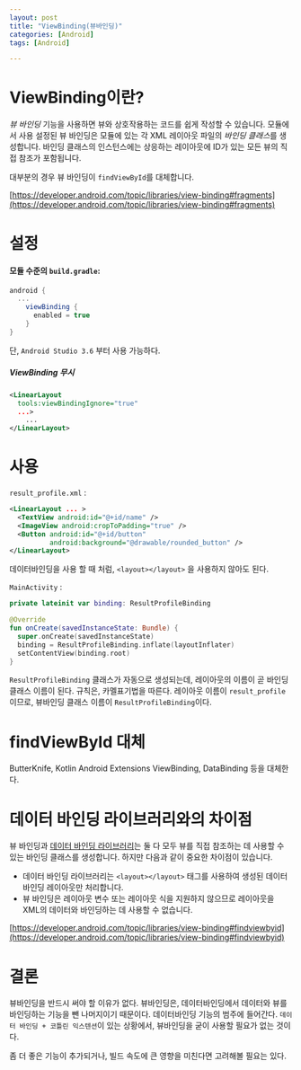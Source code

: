 ```yaml
---
layout: post
title: "ViewBinding(뷰바인딩)"
categories: [Android]
tags: [Android]

---
```


# ViewBinding이란?

*뷰 바인딩* 기능을 사용하면 뷰와 상호작용하는 코드를 쉽게 작성할 수 있습니다. 모듈에서 사용 설정된 뷰 바인딩은 모듈에 있는 각 XML 레이아웃 파일의 *바인딩 클래스*를 생성합니다. 바인딩 클래스의 인스턴스에는 상응하는 레이아웃에 ID가 있는 모든 뷰의 직접 참조가 포함됩니다.

대부분의 경우 뷰 바인딩이 `findViewById`를 대체합니다.

[https://developer.android.com/topic/libraries/view-binding#fragments](https://developer.android.com/topic/libraries/view-binding#fragments)

# 설정

#### 모듈 수준의 `build.gradle`:

```groovy
android {
  ...
    viewBinding {
      enabled = true
    }
}
```

단, `Android Studio 3.6` 부터 사용 가능하다.

##### ViewBinding 무시

```xml
<LinearLayout
  tools:viewBindingIgnore="true" 
  ...>
  	...
</LinearLayout>

```

# 사용

`result_profile.xml` :

```xml
<LinearLayout ... >
  <TextView android:id="@+id/name" />
  <ImageView android:cropToPadding="true" />
  <Button android:id="@+id/button"
          android:background="@drawable/rounded_button" />
</LinearLayout>
```

데이터바인딩을 사용 할 때 처럼, `<layout></layout>` 을 사용하지 않아도 된다.

`MainActivity` :

```kotlin
private lateinit var binding: ResultProfileBinding

@Override
fun onCreate(savedInstanceState: Bundle) {
  super.onCreate(savedInstanceState)
  binding = ResultProfileBinding.inflate(layoutInflater)
  setContentView(binding.root)
}
```

`ResultProfileBinding` 클래스가 자동으로 생성되는데, 레이아웃의 이름이 곧 바인딩 클래스 이름이 된다. 규칙은, 카멜표기법을 따른다. 레이아웃 이름이 `result_profile` 이므로, 뷰바인딩 클래스 이름이 `ResultProfileBinding`이다.

# findViewById 대체

ButterKnife, Kotlin Android Extensions ViewBinding, DataBinding 등을 대체한다.

# 데이터 바인딩 라이브러리와의 차이점

뷰 바인딩과 [데이터 바인딩 라이브러리](https://developer.android.com/topic/libraries/data-binding)는 둘 다 모두 뷰를 직접 참조하는 데 사용할 수 있는 바인딩 클래스를 생성합니다. 하지만 다음과 같이 중요한 차이점이 있습니다.

- 데이터 바인딩 라이브러리는 `<layout></layout>` 태그를 사용하여 생성된 데이터 바인딩 레이아웃만 처리합니다.
- 뷰 바인딩은 레이아웃 변수 또는 레이아웃 식을 지원하지 않으므로 레이아웃을 XML의 데이터와 바인딩하는 데 사용할 수 없습니다.

[https://developer.android.com/topic/libraries/view-binding#findviewbyid](https://developer.android.com/topic/libraries/view-binding#findviewbyid)

# 결론

뷰바인딩을 반드시 써야 할 이유가 없다. 뷰바인딩은, 데이터바인딩에서 데이터와 뷰를 바인딩하는 기능을 뺀 나머지이기 때문이다. 데이터바인딩 기능의 범주에 들어간다. `데이터 바인딩 + 코틀린 익스텐션`이 있는 상황에서, 뷰바인딩을 굳이 사용할 필요가 없는 것이다.

좀 더 좋은 기능이 추가되거나, 빌드 속도에 큰 영향을 미친다면 고려해볼 필요는 있다.